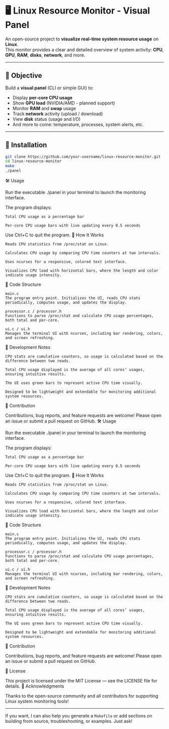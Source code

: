 # 🖥️ Linux Resource Monitor - Visual Panel

An open-source project to **visualize real-time system resource usage** on **Linux**.  
This monitor provides a clear and detailed overview of system activity: **CPU**, **GPU**, **RAM**, **disks**, **network**, and more.

---

## 🎯 Objective

Build a **visual panel** (CLI or simple GUI) to:
- Display **per-core CPU usage**
- Show **GPU load** (NVIDIA/AMD - planned support)
- Monitor **RAM** and **swap** usage
- Track **network** activity (upload / download)
- View **disk** status (usage and I/O)
- And more to come: temperature, processes, system alerts, etc.

---

## 🚀 Installation

```bash
git clone https://github.com/your-username/linux-resource-monitor.git
cd linux-resource-monitor
make
./panel

```
🛠️ Usage

Run the executable ./panel in your terminal to launch the monitoring interface.

The program displays:

    Total CPU usage as a percentage bar

    Per-core CPU usage bars with live updating every 0.5 seconds

Use Ctrl+C to quit the program.
🧩 How It Works

    Reads CPU statistics from /proc/stat on Linux.

    Calculates CPU usage by comparing CPU time counters at two intervals.

    Uses ncurses for a responsive, colored text interface.

    Visualizes CPU load with horizontal bars, where the length and color indicate usage intensity.

📂 Code Structure

    main.c
    The program entry point. Initializes the UI, reads CPU stats periodically, computes usage, and updates the display.

    processor.c / processor.h
    Functions to parse /proc/stat and calculate CPU usage percentages, both total and per-core.

    ui.c / ui.h
    Manages the terminal UI with ncurses, including bar rendering, colors, and screen refreshing.

📝 Development Notes

    CPU stats are cumulative counters, so usage is calculated based on the difference between two reads.

    Total CPU usage displayed is the average of all cores’ usages, ensuring intuitive results.

    The UI uses green bars to represent active CPU time visually.

    Designed to be lightweight and extendable for monitoring additional system resources.

🤝 Contribution

Contributions, bug reports, and feature requests are welcome!
Please open an issue or submit a pull request on GitHub.
🛠️ Usage

Run the executable ./panel in your terminal to launch the monitoring interface.

The program displays:

    Total CPU usage as a percentage bar

    Per-core CPU usage bars with live updating every 0.5 seconds

Use Ctrl+C to quit the program.
🧩 How It Works

    Reads CPU statistics from /proc/stat on Linux.

    Calculates CPU usage by comparing CPU time counters at two intervals.

    Uses ncurses for a responsive, colored text interface.

    Visualizes CPU load with horizontal bars, where the length and color indicate usage intensity.

📂 Code Structure

    main.c
    The program entry point. Initializes the UI, reads CPU stats periodically, computes usage, and updates the display.

    processor.c / processor.h
    Functions to parse /proc/stat and calculate CPU usage percentages, both total and per-core.

    ui.c / ui.h
    Manages the terminal UI with ncurses, including bar rendering, colors, and screen refreshing.

📝 Development Notes

    CPU stats are cumulative counters, so usage is calculated based on the difference between two reads.

    Total CPU usage displayed is the average of all cores’ usages, ensuring intuitive results.

    The UI uses green bars to represent active CPU time visually.

    Designed to be lightweight and extendable for monitoring additional system resources.

🤝 Contribution

Contributions, bug reports, and feature requests are welcome!
Please open an issue or submit a pull request on GitHub.

📜 License

This project is licensed under the MIT License — see the LICENSE file for details.
🙏 Acknowledgments

Thanks to the open-source community and all contributors for supporting Linux system monitoring tools!

---

If you want, I can also help you generate a `Makefile` or add sections on building from source, troubleshooting, or examples. Just ask!


